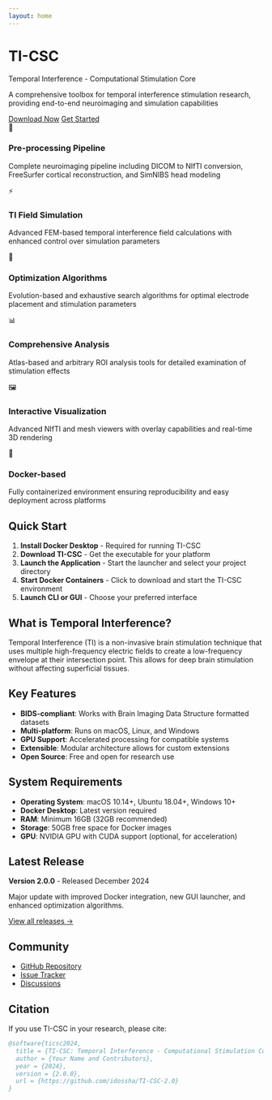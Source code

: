 ```yaml
---
layout: home
---
```


<div class="hero">
  <h1>TI-CSC</h1>
  <p>Temporal Interference - Computational Stimulation Core</p>
  <p>A comprehensive toolbox for temporal interference stimulation research, providing end-to-end neuroimaging and simulation capabilities</p>
  <div class="hero-buttons">
    <a href="/downloads" class="btn">Download Now</a>
    <a href="/documentation" class="btn btn-secondary">Get Started</a>
  </div>
</div>

<div class="features">
  <div class="feature-card">
    <div class="feature-icon">🧠</div>
    <h3>Pre-processing Pipeline</h3>
    <p>Complete neuroimaging pipeline including DICOM to NIfTI conversion, FreeSurfer cortical reconstruction, and SimNIBS head modeling</p>
  </div>
  
  <div class="feature-card">
    <div class="feature-icon">⚡</div>
    <h3>TI Field Simulation</h3>
    <p>Advanced FEM-based temporal interference field calculations with enhanced control over simulation parameters</p>
  </div>
  
  <div class="feature-card">
    <div class="feature-icon">🎯</div>
    <h3>Optimization Algorithms</h3>
    <p>Evolution-based and exhaustive search algorithms for optimal electrode placement and stimulation parameters</p>
  </div>
  
  <div class="feature-card">
    <div class="feature-icon">📊</div>
    <h3>Comprehensive Analysis</h3>
    <p>Atlas-based and arbitrary ROI analysis tools for detailed examination of stimulation effects</p>
  </div>
  
  <div class="feature-card">
    <div class="feature-icon">🖼️</div>
    <h3>Interactive Visualization</h3>
    <p>Advanced NIfTI and mesh viewers with overlay capabilities and real-time 3D rendering</p>
  </div>
  
  <div class="feature-card">
    <div class="feature-icon">🐳</div>
    <h3>Docker-based</h3>
    <p>Fully containerized environment ensuring reproducibility and easy deployment across platforms</p>
  </div>
</div>

## Quick Start

1. **Install Docker Desktop** - Required for running TI-CSC
2. **Download TI-CSC** - Get the executable for your platform
3. **Launch the Application** - Start the launcher and select your project directory
4. **Start Docker Containers** - Click to download and start the TI-CSC environment
5. **Launch CLI or GUI** - Choose your preferred interface

## What is Temporal Interference?

Temporal Interference (TI) is a non-invasive brain stimulation technique that uses multiple high-frequency electric fields to create a low-frequency envelope at their intersection point. This allows for deep brain stimulation without affecting superficial tissues.

## Key Features

- **BIDS-compliant**: Works with Brain Imaging Data Structure formatted datasets
- **Multi-platform**: Runs on macOS, Linux, and Windows
- **GPU Support**: Accelerated processing for compatible systems
- **Extensible**: Modular architecture allows for custom extensions
- **Open Source**: Free and open for research use

## System Requirements

- **Operating System**: macOS 10.14+, Ubuntu 18.04+, Windows 10+
- **Docker Desktop**: Latest version required
- **RAM**: Minimum 16GB (32GB recommended)
- **Storage**: 50GB free space for Docker images
- **GPU**: NVIDIA GPU with CUDA support (optional, for acceleration)

## Latest Release

**Version 2.0.0** - Released December 2024

Major update with improved Docker integration, new GUI launcher, and enhanced optimization algorithms.

[View all releases →](/releases)

## Community

- [GitHub Repository](https://github.com/idossha/TI-CSC-2.0)
- [Issue Tracker](https://github.com/idossha/TI-CSC-2.0/issues)
- [Discussions](https://github.com/idossha/TI-CSC-2.0/discussions)

## Citation

If you use TI-CSC in your research, please cite:

```bibtex
@software{ticsc2024,
  title = {TI-CSC: Temporal Interference - Computational Stimulation Core},
  author = {Your Name and Contributors},
  year = {2024},
  version = {2.0.0},
  url = {https://github.com/idossha/TI-CSC-2.0}
}
``` 